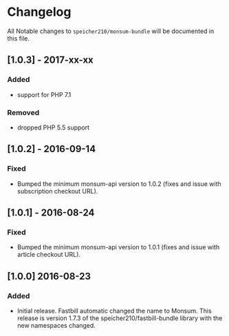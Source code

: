 # Changelog

All Notable changes to `speicher210/monsum-bundle` will be documented in this file.

## [1.0.3] - 2017-xx-xx

### Added

- support for PHP 7.1

### Removed

- dropped PHP 5.5 support

## [1.0.2] - 2016-09-14

### Fixed

- Bumped the minimum monsum-api version to 1.0.2 (fixes and issue with subscription checkout URL).

## [1.0.1] - 2016-08-24

### Fixed

- Bumped the minimum monsum-api version to 1.0.1 (fixes and issue with article checkout URL).

## [1.0.0] 2016-08-23

### Added
- Initial release. Fastbill automatic changed the name to Monsum. This release is version 1.7.3 of the speicher210/fastbill-bundle library with the new namespaces changed.
